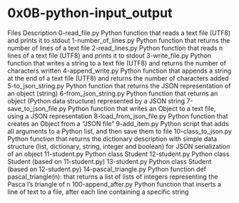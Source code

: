 # 0x0B-python-input_output
Files							Description
0-read_file.py			 Python function that reads a text file (UTF8) and prints it to stdout
1-number_of_lines.py      	 Python function that returns the number of lines of a text file
2-read_lines.py			 Python function that reads n lines of a text file (UTF8) and prints it to stdout
3-write_file.py			 Python function that writes a string to a text file (UTF8) and returns the number 							 of characters written
4-append_write.py		 Python function that appends a string at the end of a text file (UTF8) and returns 					          	 the number of characters added
5-to_json_string.py		 Python function that returns the JSON representation of an object (string)
6-from_json_string.py    	 Python function that returns an object (Python data structure) represented by a 							 JSON string
7-save_to_json_file.py	         Python function that writes an Object to a text file, using a JSON representation
8-load_from_json_file.py         Python function that creates an Object from a “JSON file”
9-add_item.py	                 Python script that adds all arguments to a Python list, and then save them to file
10-class_to_json.py	         Python function that returns the dictionary description with simple data structure  (list, dictionary,                                  string, integer and boolean) for JSON serialization of an object 
11-student.py	                 Python class Student
12-student.py	                 Python class Student (based on 11-student.py)
13-student.py	                 Python class Student (based on 12-student.py)
14-pascal_triangle.py	         Python function def pascal_triangle(n): that returns a list of lists of integers representing the Pasca                                 l’s triangle of n
100-append_after.py	         Python function that inserts a line of text to a file, after each line containing a specific string

